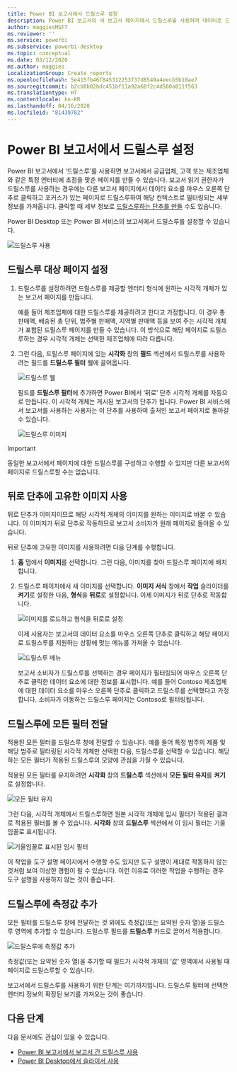 ```yaml
---
title: Power BI 보고서에서 드릴스루 설정
description: Power BI 보고서의 새 보고서 페이지에서 드릴스루를 사용하여 데이터로 드릴다운하는 방법 알아보기
author: maggiesMSFT
ms.reviewer: ''
ms.service: powerbi
ms.subservice: powerbi-desktop
ms.topic: conceptual
ms.date: 03/12/2020
ms.author: maggies
LocalizationGroup: Create reports
ms.openlocfilehash: 5e415fb46f845312253f37d8549a4eecb5b10ae7
ms.sourcegitcommit: b2cb0b02bdc451bf11a92a68f2c4d560a811f563
ms.translationtype: HT
ms.contentlocale: ko-KR
ms.lasthandoff: 04/16/2020
ms.locfileid: "81439782"
---
```

# <a name="set-up-drill-through-in-power-bi-reports"></a>Power BI 보고서에서 드릴스루 설정
Power BI 보고서에서 ‘드릴스루’를 사용하면 보고서에서 공급업체, 고객 또는 제조업체와 같은 특정 엔터티에 초점을 맞춘 페이지를 만들 수 있습니다.  보고서 읽기 권한자가 드릴스루를 사용하는 경우에는 다른 보고서 페이지에서 데이터 요소를 마우스 오른쪽 단추로 클릭하고 포커스가 있는 페이지로 드릴스루하여 해당 컨텍스트로 필터링되는 세부 정보를 가져옵니다. 클릭할 때 세부 정보로 [드릴스루하는 단추를 만들](desktop-drill-through-buttons.md) 수도 있습니다.

Power BI Desktop 또는 Power BI 서비스의 보고서에서 드릴스루를 설정할 수 있습니다.

![드릴스루 사용](media/desktop-drillthrough/power-bi-drill-through-right-click.png)

## <a name="set-up-the-drill-through-destination-page"></a>드릴스루 대상 페이지 설정
1. 드릴스루를 설정하려면 드릴스루를 제공할 엔터티 형식에 원하는 시각적 개체가 있는 보고서 페이지를 만듭니다. 

    예를 들어 제조업체에 대한 드릴스루를 제공하려고 한다고 가정합니다. 이 경우 총 판매액, 배송된 총 단위, 범주별 판매액, 지역별 판매액 등을 보여 주는 시각적 개체가 포함된 드릴스루 페이지를 만들 수 있습니다. 이 방식으로 해당 페이지로 드릴스루하는 경우 시각적 개체는 선택한 제조업체에 따라 다릅니다.

2. 그런 다음, 드릴스루 페이지에 있는 **시각화** 창의 **필드** 섹션에서 드릴스루를 사용하려는 필드를 **드릴스루 필터** 웰에 끌어옵니다.

    ![드릴스루 웰](media/desktop-drillthrough/drillthrough_02.png)

    필드를 **드릴스루 필터**에 추가하면 Power BI에서 ‘뒤로’ 단추 시각적 개체를 자동으로 만듭니다.  이 시각적 개체는 게시된 보고서의 단추가 됩니다. Power BI 서비스에서 보고서를 사용하는 사용자는 이 단추를 사용하여 출처인 보고서 페이지로 돌아갈 수 있습니다.

    ![드릴스루 이미지](media/desktop-drillthrough/drillthrough_03.png)

> [!IMPORTANT]
> 동일한 보고서에서 페이지에 대한 드릴스루를 구성하고 수행할 수 있지만 다른 보고서의 페이지로 드릴스루할 수는 없습니다.  



## <a name="use-your-own-image-for-a-back-button"></a>뒤로 단추에 고유한 이미지 사용    
 뒤로 단추가 이미지이므로 해당 시각적 개체의 이미지를 원하는 이미지로 바꿀 수 있습니다. 이 이미지가 뒤로 단추로 작동하므로 보고서 소비자가 원래 페이지로 돌아올 수 있습니다. 

뒤로 단추에 고유한 이미지를 사용하려면 다음 단계를 수행합니다.

1. **홈** 탭에서 **이미지**를 선택합니다. 그런 다음, 이미지를 찾아 드릴스루 페이지에 배치합니다.

2. 드릴스루 페이지에서 새 이미지를 선택합니다. **이미지 서식** 창에서 **작업** 슬라이더를 **켜기**로 설정한 다음, **형식**을 **뒤로**로 설정합니다. 이제 이미지가 뒤로 단추로 작동합니다.

    ![이미지를 로드하고 형식을 뒤로로 설정](media/desktop-drillthrough/drillthrough_05.png)

    
     이제 사용자는 보고서의 데이터 요소를 마우스 오른쪽 단추로 클릭하고 해당 페이지로 드릴스루를 지원하는 상황에 맞는 메뉴를 가져올 수 있습니다. 

    ![드릴스루 메뉴](media/desktop-drillthrough/drillthrough_04.png)

    보고서 소비자가 드릴스루를 선택하는 경우 페이지가 필터링되어 마우스 오른쪽 단추로 클릭한 데이터 요소에 대한 정보를 표시합니다. 예를 들어 Contoso 제조업체에 대한 데이터 요소를 마우스 오른쪽 단추로 클릭하고 드릴스루를 선택했다고 가정합니다. 소비자가 이동하는 드릴스루 페이지는 Contoso로 필터링됩니다.

## <a name="pass-all-filters-in-drill-through"></a>드릴스루에 모든 필터 전달

적용된 모든 필터를 드릴스루 창에 전달할 수 있습니다. 예를 들어 특정 범주의 제품 및 해당 범주로 필터링된 시각적 개체만 선택한 다음, 드릴스루를 선택할 수 있습니다. 해당하는 모든 필터가 적용된 드릴스루의 모양에 관심을 가질 수 있습니다.

적용된 모든 필터를 유지하려면 **시각화** 창의 **드릴스루** 섹션에서 **모든 필터 유지**를 **켜기**로 설정합니다. 

![모든 필터 유지](media/desktop-drillthrough/drillthrough_06.png)

그런 다음, 시각적 개체에서 드릴스루하면 원본 시각적 개체에 임시 필터가 적용된 결과로 적용된 필터를 볼 수 있습니다. **시각화** 창의 **드릴스루** 섹션에서 이 임시 필터는 기울임꼴로 표시됩니다. 

![기울임꼴로 표시된 임시 필터](media/desktop-drillthrough/drillthrough_07.png)

이 작업을 도구 설명 페이지에서 수행할 수도 있지만 도구 설명이 제대로 작동하지 않는 것처럼 보여 이상한 경험이 될 수 있습니다. 이런 이유로 이러한 작업을 수행하는 경우 도구 설명을 사용하지 않는 것이 좋습니다.

## <a name="add-a-measure-to-drill-through"></a>드릴스루에 측정값 추가

모든 필터를 드릴스루 창에 전달하는 것 외에도 측정값(또는 요약된 숫자 열)을 드릴스루 영역에 추가할 수 있습니다. 드릴스루 필드를 **드릴스루** 카드로 끌어서 적용합니다. 

![드릴스루에 측정값 추가](media/desktop-drillthrough/drillthrough_08.png)

측정값(또는 요약된 숫자 열)을 추가할 때 필드가 시각적 개체의 ‘값’ 영역에서 사용될 때 페이지로 드릴스루할 수 있습니다. 

보고서에서 드릴스루를 사용하기 위한 단계는 여기까지입니다. 드릴스루 필터에 선택한 엔터티 정보의 확장된 보기를 가져오는 것이 좋습니다.

## <a name="next-steps"></a>다음 단계

다음 문서에도 관심이 있을 수 있습니다.

* [Power BI 보고서에서 보고서 간 드릴스루 사용](desktop-cross-report-drill-through.md)
* [Power BI Desktop에서 슬라이서 사용](visuals/power-bi-visualization-slicers.md)

